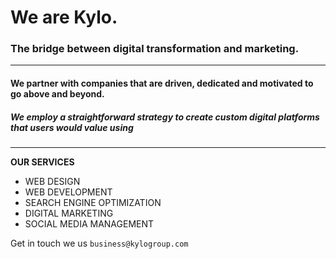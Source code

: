 # We are Kylo.

### The bridge between digital transformation and marketing.

---

#### We partner with companies that are driven, dedicated and motivated to go above and beyond.

##### _We employ a straightforward strategy to create custom digital platforms that users would value using_

---

**OUR SERVICES**

- WEB DESIGN
- WEB DEVELOPMENT
- SEARCH ENGINE OPTIMIZATION
- DIGITAL MARKETING
- SOCIAL MEDIA MANAGEMENT

Get in touch we us `business@kylogroup.com`

